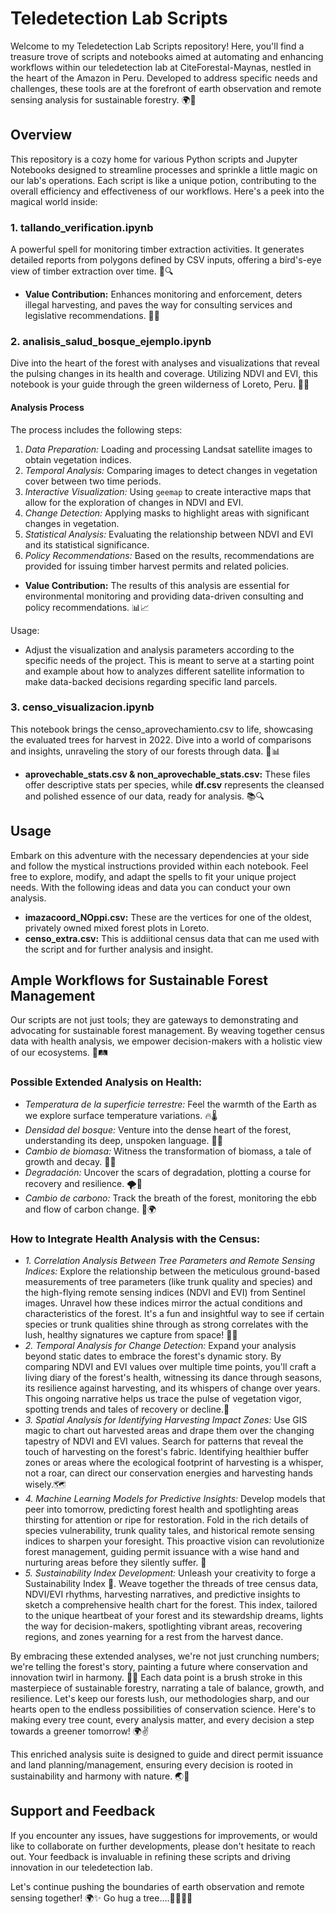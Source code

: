 # **Teledetection Lab Scripts**

Welcome to my Teledetection Lab Scripts repository! Here, you'll find a treasure trove of scripts and notebooks aimed at automating and enhancing workflows within our teledetection lab at CiteForestal-Maynas, nestled in the heart of the Amazon in Peru. Developed to address specific needs and challenges, these tools are at the forefront of earth observation and remote sensing analysis for sustainable forestry. 🌍💚

## **Overview**

This repository is a cozy home for various Python scripts and Jupyter Notebooks designed to streamline processes and sprinkle a little magic on our lab's operations. Each script is like a unique potion, contributing to the overall efficiency and effectiveness of our workflows. Here's a peek into the magical world inside:

### **1. tallando_verification.ipynb**

A powerful spell for monitoring timber extraction activities. It generates detailed reports from polygons defined by CSV inputs, offering a bird's-eye view of timber extraction over time. 🌲🔍

- **Value Contribution:** Enhances monitoring and enforcement, deters illegal harvesting, and paves the way for consulting services and legislative recommendations. 💼🌳

### **2. analisis_salud_bosque_ejemplo.ipynb**

Dive into the heart of the forest with analyses and visualizations that reveal the pulsing changes in its health and coverage. Utilizing NDVI and EVI, this notebook is your guide through the green wilderness of Loreto, Peru. 🍃💡

#### Analysis Process

The process includes the following steps:

1. _Data Preparation:_ Loading and processing Landsat satellite images to obtain vegetation indices.
2. _Temporal Analysis:_ Comparing images to detect changes in vegetation cover between two time periods.
3. _Interactive Visualization:_ Using `geemap` to create interactive maps that allow for the exploration of changes in NDVI and EVI.
4. _Change Detection:_ Applying masks to highlight areas with significant changes in vegetation.
5. _Statistical Analysis:_ Evaluating the relationship between NDVI and EVI and its statistical significance.
6. _Policy Recommendations:_ Based on the results, recommendations are provided for issuing timber harvest permits and related policies.

- **Value Contribution:** The results of this analysis are essential for environmental monitoring and providing data-driven consulting and policy recommendations. 📊📈

Usage:
- Adjust the visualization and analysis parameters according to the specific needs of the project. This is meant to serve at a starting point and example about how to analyzes different satellite information to make data-backed decisions regarding specific land parcels.

### **3. censo_visualizacion.ipynb**

This notebook brings the censo_aprovechamiento.csv to life, showcasing the evaluated trees for harvest in 2022. Dive into a world of comparisons and insights, unraveling the story of our forests through data. 🌳📊

- **aprovechable_stats.csv & non_aprovechable_stats.csv:** These files offer descriptive stats per species, while **df.csv** represents the cleansed and polished essence of our data, ready for analysis. 📚🔍

## **Usage**

Embark on this adventure with the necessary dependencies at your side and follow the mystical instructions provided within each notebook. Feel free to explore, modify, and adapt the spells to fit your unique project needs. With the following ideas and data you can conduct your own analysis. 

- **imazacoord_NOppi.csv:** These are the vertices for one of the oldest, privately owned mixed forest plots in Loreto.
- **censo_extra.csv:** This is addiitional census data that can me used with the script and for further analysis and insight.

## **Ample Workflows for Sustainable Forest Management**

Our scripts are not just tools; they are gateways to demonstrating and advocating for sustainable forest management. By weaving together census data with health analysis, we empower decision-makers with a holistic view of our ecosystems. 🌱🛤

### Possible Extended Analysis on Health:
- _Temperatura de la superficie terrestre:_ Feel the warmth of the Earth as we explore surface temperature variations. 🔥🌡
- _Densidad del bosque:_ Venture into the dense heart of the forest, understanding its deep, unspoken language. 🌲🌲
- _Cambio de biomasa:_ Witness the transformation of biomass, a tale of growth and decay. 🔄🍂
- _Degradación:_ Uncover the scars of degradation, plotting a course for recovery and resilience. 🌪🌿
- _Cambio de carbono:_ Track the breath of the forest, monitoring the ebb and flow of carbon change. 💨🌍

### How to Integrate Health Analysis with the Census:
- _1. Correlation Analysis Between Tree Parameters and Remote Sensing Indices:_ Explore the relationship between the meticulous ground-based measurements of tree parameters (like trunk quality and species) and the high-flying remote sensing indices (NDVI and EVI) from Sentinel images. Unravel how these indices mirror the actual conditions and characteristics of the forest. It's a fun and insightful way to see if certain species or trunk qualities shine through as strong correlates with the lush, healthy signatures we capture from space! 🕵️‍♂️
-  _2. Temporal Analysis for Change Detection:_ Expand your analysis beyond static dates to embrace the forest's dynamic story. By comparing NDVI and EVI values over multiple time points, you'll craft a living diary of the forest's health, witnessing its dance through seasons, its resilience against harvesting, and its whispers of change over years. This ongoing narrative helps us trace the pulse of vegetation vigor, spotting trends and tales of recovery or decline.🚀
-  _3. Spatial Analysis for Identifying Harvesting Impact Zones:_ Use GIS magic to chart out harvested areas and drape them over the changing tapestry of NDVI and EVI values. Search for patterns that reveal the touch of harvesting on the forest's fabric. Identifying healthier buffer zones or areas where the ecological footprint of harvesting is a whisper, not a roar, can direct our conservation energies and harvesting hands wisely.🗺️
-  _4. Machine Learning Models for Predictive Insights:_ Develop models that peer into tomorrow, predicting forest health and spotlighting areas thirsting for attention or ripe for restoration. Fold in the rich details of species vulnerability, trunk quality tales, and historical remote sensing indices to sharpen your foresight. This proactive vision can revolutionize forest management, guiding permit issuance with a wise hand and nurturing areas before they silently suffer. 🤖
-  _5. Sustainability Index Development:_ Unleash your creativity to forge a Sustainability Index 🎨. Weave together the threads of tree census data, NDVI/EVI rhythms, harvesting narratives, and predictive insights to sketch a comprehensive health chart for the forest. This index, tailored to the unique heartbeat of your forest and its stewardship dreams, lights the way for decision-makers, spotlighting vibrant areas, recovering regions, and zones yearning for a rest from the harvest dance.

By embracing these extended analyses, we're not just crunching numbers; we're telling the forest's story, painting a future where conservation and innovation twirl in harmony. 🌲💃 Each data point is a brush stroke in this masterpiece of sustainable forestry, narrating a tale of balance, growth, and resilience. Let's keep our forests lush, our methodologies sharp, and our hearts open to the endless possibilities of conservation science. Here's to making every tree count, every analysis matter, and every decision a step towards a greener tomorrow! 🌍✌️

This enriched analysis suite is designed to guide and direct permit issuance and land planning/management, ensuring every decision is rooted in sustainability and harmony with nature. 🌏💖

## **Support and Feedback**
If you encounter any issues, have suggestions for improvements, or would like to collaborate on further developments, please don't hesitate to reach out. Your feedback is invaluable in refining these scripts and driving innovation in our teledetection lab.

Let's continue pushing the boundaries of earth observation and remote sensing together! 🌍✨ Go hug a tree....🌴🌿🌱🌳 
